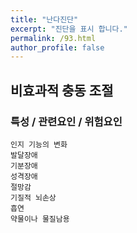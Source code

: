 ```yaml
---
title: "난다진단"
excerpt: "진단을 표시 합니다."
permalink: /93.html
author_profile: false
---
```

## 비효과적 충동 조절



### 특성 / 관련요인 / 위험요인

>                

    인지 기능의 변화
    발달장애
    기분장애
    성격장애
    절망감
    기질적 뇌손상
    흡연
    약물이나 물질남용
